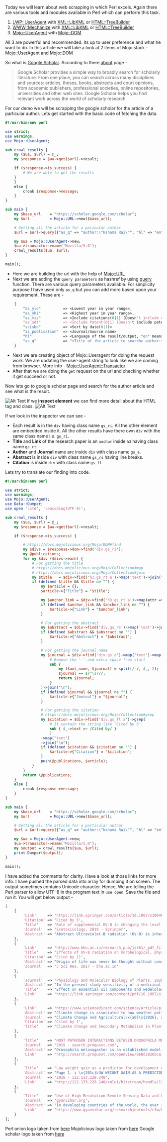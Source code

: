 Today we will learn about web scrapping in which Perl excels.
Again there are various tools and modules available in Perl which can perform this task.
1. [LWP::UserAgent](https://metacpan.org/pod/LWP::UserAgent) with [XML::LibXML](https://metacpan.org/pod/XML::LibXML) or [HTML::TreeBuilder](https://metacpan.org/pod/HTML::TreeBuilder)
2. [WWW::Mechanize](https://metacpan.org/pod/WWW::Mechanize) with [XML::LibXML](https://metacpan.org/pod/XML::LibXML) or [HTML::TreeBuilder](https://metacpan.org/pod/HTML::TreeBuilder)
3. [Mojo::UserAgent](https://metacpan.org/pod/Mojo::UserAgent) with [Mojo::DOM](https://metacpan.org/pod/Mojo::DOM)

All 3 are powerful and recommended. Its up to user preference and what he want to do.
In this article we will take a look at 2 items of Mojo stack - Mojo::UserAgent and Mojo::DOM

So what is [Google Scholar](https://scholar.google.com/). According to there [about](https://scholar.google.com/intl/en/scholar/about.html) page -
> Google Scholar provides a simple way to broadly search for scholarly literature. From one place, you can search across many disciplines and sources: articles, theses, books, abstracts and court opinions, from academic publishers, professional societies, online repositories, universities and other web sites. Google Scholar helps you find relevant work across the world of scholarly research.

For our demo we will be scrapping the google scholar for the article of a particular author.
Lets get started with the basic code of fetching the data.
```perl
#!/usr/bin/env perl

use strict;
use warnings;
use Mojo::UserAgent;

sub crawl_results {
    my ($ua, $url) = @_;
    my $response = $ua->get($url)->result;

    if ($response->is_success) {
        # We are able to get the results
    }
    }
    else {
        croak $response->message;
    }
}

sub main {
    my $base_url    = "https://scholar.google.com/scholar";
    my $url         = Mojo::URL->new($base_url);

    # Getting all the article for a paricular author
    $url = $url->query({"as_q" => "author:\"kshama Rai\"", "hl" => "en"});

    my $ua = Mojo::UserAgent->new;
    $ua->transactor->name('Mozilla/5.0');
    crawl_results($ua, $url);
}

main();
```
* Here we are building the url with the help of [Mojo::URL](https://docs.mojolicious.org/Mojo/URL)
* Next we are adding the `query parameters` as hashref by using [query](https://docs.mojolicious.org/Mojo/URL#query) function.
There are various query parameters available. For simplicity purpose I have used only `as_q` but you can add more based upon your requirement. These are -
```perl
    {
        "as_ylo"          => <Lowest year in year range>,
        "as_yhi"          => <Highest year in year range>,
        "as_vis"          => <Include citations(0|1) (Doesn't include citation is 1)>,
        "as_sdt"          => <Include Patent(0|1) (Doesn't include patent is 1)>,
        "scisbd"          => <Sort by date(0|1)>
        "as_publication"  => <Journal/Source name>
        "hl"              => <Language of the result/output, "en" means english>,
        "as_q"            => "<Title of the article to search> author:<name>"
    }
```
* Next we are creating object of Mojo::Useragent for doing the request work. We are updating the user-agent string to look like we are coming from browser. More info - [Mojo::UserAgent::Transactor](https://docs.mojolicious.org/Mojo/UserAgent/Transactor#name)
* After that we are doing the `get` request on the url and checking whether it get succeed or not.

Now lets go to google scholar page and search for the author article and see what is the result.

![Alt Text](https://dev-to-uploads.s3.amazonaws.com/i/hc5vrjy8lg15aoyflgzo.PNG)
If we **inspect element** we can find more detail about the HTML tag and class.
![Alt Text](https://dev-to-uploads.s3.amazonaws.com/i/051g1uctptt3td9s3ha3.PNG)

If we look in the inspector we can see -
* Each result is in the `div` having class name `gs_ri`. All the other element are embedded inside it.
All the other results have there own `div` with the same class name i.e. `gs_ri`.
* **Title** and **Link** of the research paper is an `anchor` inside `h3` having class name `gs_rt`.
* **Author** and **Journal** name are inside `div` with class name `gs_a`.
* **Abstract** is inside `div` with class name `gs_rs` having line breaks.
* **Citation** is inside `div` with class name `gs_fl`

Lets try to translate our finding into code. 
```perl
#!/usr/bin/env perl

use strict;
use warnings;
use Mojo::UserAgent;
use Data::Dumper;
use open ':std', ':encoding(UTF-8)';

sub crawl_results {
    my ($ua, $url) = @_;
    my $response = $ua->get($url)->result;

    if ($response->is_success) {

        # https://docs.mojolicious.org/Mojo/DOM#find
        my $divs = $response->dom->find('div.gs_ri');
        my @publications;
        for my $div ($divs->each) {
            # For getting the title
            # https://docs.mojolicious.org/Mojo/Collection#map
            # https://docs.mojolicious.org/Mojo/Collection#join
            my $title   = $div->find('h3.gs_rt a')->map('text')->join("\n");
            if (defined $title && $title ne "") {
                my $article = {};
                $article->{"Title"} = "$title";

                my $anchor_link = $div->find('h3.gs_rt a')->map(attr => 'href')->join("\n");
                if (defined $anchor_link && $anchor_link ne "") {
                    $article->{"Link"} = "$anchor_link";
                }

                # For getting the abstract
                my $abstract = $div->find('div.gs_rs')->map('text')->join("\n");
                if (defined $abstract && $abstract ne "") {
                    $article->{"Abstract"} = "$abstract";
                }

                # For getting the journal name
                my $journal = $div->find('div.gs_a')->map('text')->map(
                    # Remove the '-' and extra space from start
                    sub {
                        my ($aut_name, $journal) = split(/-/, $_, 2);
                        $journal =~ s/^\s?//;
                        return $journal;
                    }
                )->join("\n");
                if (defined $journal && $journal ne "") {
                    $article->{"Journal"} = "$journal";
                }

                # For getting the citation
                # https://docs.mojolicious.org/Mojo/Collection#grep
                my $citation = $div->find('div.gs_fl a')->grep(
                    # It contain the string like 'Cited by 5'.
                    sub { $_->text =~ /Cited by/ }
                    )
                ->map('text')
                ->join("\n");
                if (defined $citation && $citation ne "") {
                    $article->{"Citation"} = "$citation";
                }
                push(@publications, $article);
            }
        }
        return \@publications;
    }
    else {
        croak $response->message;
    }
}

sub main {
    my $base_url    = "https://scholar.google.com/scholar";
    my $url         = Mojo::URL->new($base_url);

    # Getting all the article for a particular author
    $url = $url->query({"as_q" => "author:\"kshama Rai\"", "hl" => "en"});

    my $ua = Mojo::UserAgent->new;
    $ua->transactor->name('Mozilla/5.0');
    my $output = crawl_results($ua, $url);
    print Dumper($output);
}

main();
```
I have added the comments for clarity. Have a look at those links for more info.
I have pushed the parsed data into array for dumping it on screen.
The output sometimes contains Unicode character. Hence, We are telling the Perl parser to allow UTF-8 in the program text in `use open`.
Save the file and run it. 
You will get below output -
```perl
[
    {
        'Link'     => 'https://link.springer.com/article/10.1007/s10646-019-02020-6',
        'Citation' => 'Cited by 5',
        'Title'    => 'Role of supplemental UV-B in changing the level of ozone toxicity in two cultivars of sunflower: growth, seed yield and oil quality',
        'Journal'  => 'Ecotoxicology, 2019 - Springer',
        'Abstract' => "Abstract Ultraviolet-B radiation (UV-B) is inherent part of solar spectrum and tropospheric ozone (O 3) is a potent secondary air pollutant. Therefore the present study was conducted to evaluate the responses of Helianthus annuus L. cvs DRSF 108 and Sungold (sunflower)\x{a0}\x{2026}"
    },
    {
        'Link'     => 'http://www.bhu.ac.in/research_pub/jsr61/_pdf_files/06.%20Ksharma%20Rai%20&%20SB%20Agrawal.pdf',
        'Title'    => 'Effects of UV-B radiation on morphological, physiological and biochemical aspects of plants: an overview',
        'Citation' => 'Cited by 11',
        'Abstract' => "Origin of life was never be thought without considering the role of UV radiation but once the \x{201c}boon\x{201d}, is slowly becoming \x{201c}curse\x{201d} for life. Plants are exposed to many factors but the problem of enhanced UV-B is created by the anthropogenic activities resulted in ozone layer\x{a0}\x{2026}",
        'Journal'  => 'J Sci Res, 2017 - bhu.ac.in'
    },
    {
        'Journal'  => 'Physiology and Molecular Biology of Plants, 2020 - Springer',
        'Abstract' => "In the present study sensitivity of a medicinal plant Eclipta alba L.(Hassk)(False daisy) was assessed under intermittent (IT) and continuous (CT) doses of elevated ultraviolet-B (eUV-B). Eclipta alba is rich in medicinally important phytochemical constituents, used against\x{a0}\x{2026}",
        'Title'    => "Effect on essential oil components and wedelolactone content of a medicinal plant Eclipta alba due to modifications in the growth and morphology under different\x{a0}\x{2026}",
        'Link'     => 'https://link.springer.com/content/pdf/10.1007/s12298-020-00780-8.pdf'
    },
    {
        'Link'     => 'https://www.sciencedirect.com/science/article/pii/B9780128164839000050',
        'Abstract' => "Climate change is associated to how weather patterns change over decades or longer due to natural and human influences. Since the industrial revolution, humans have contributed to climate change through the emission of greenhouse gases and aerosols as well as changes\x{a0}\x{2026}",
        'Journal'  => "Climate Change and Agricultural\x{a0}\x{2026}, 2019 - Elsevier",
        'Citation' => 'Cited by 1',
        'Title'    => 'Climate Change and Secondary Metabolism in Plants: Resilience to Disruption'
    },
    {
        'Title'    => 'HOST PATHOGEN INTERACTIONS BETWEEN DROSOPHILA MELANOGASTER AND BEAUVERIA BASSIANA _ A Thesis Presented to the',
        'Journal'  => '2019 - search.proquest.com',
        'Abstract' => "Drosophila melanogaster is an established model organism for immunity as their immune system is similar to insect disease vectors and pests and also shares similarities with that of the mammalian innate immune system. Our study uses the entomopathogenic fungus\x{a0}\x{2026}",
        'Link'     => 'http://search.proquest.com/openview/868d2826bca7969ea2c29d15273af87b/1.pdf?pq-origsite=gscholar&cbl=18750&diss=y'
    },
    {
        'Title'    => 'Low weight gain as a predictor for development of retinopathy of prematurity',
        'Abstract' => "Page 1. i \x{201c}LOW WEIGHT GAIN AS A PREDICTOR FOR DEVELOPMENT OF RETINOPATHY OF PREMATURITY\x{201d} By Dr. KSHAMA RAI MBBS Dissertation Submitted to the Rajiv Gandhi University of Health Sciences, Karnataka, Bangalore In partial fulfilment of the requirements\x{a0}\x{2026}",
        'Journal'  => '2018 - 112.133.228.240',
        'Link'     => 'http://112.133.228.240/xmlui/bitstream/handle/123456789/1156/Synopsis.pdf?sequence=1'
    },
    {
        'Title'    => 'Use of High Resolution Remote Sensing Data and GIS Techniques for Monitoring Of \'U\'Shaped Wetland At GB Nagar District, Uttar Pradesh',
        'Journal'  => 'gyanvihar.org',
        'Abstract' => "In developing countries of the world, the ever increasing population and to fulfill its need for housing and other economic activities almost urban fringe are getting encroached and our surrounding environment and natural wetlands, water bodies and other biological cycles are\x{a0}\x{2026}",
        'Link'     => 'https://www.gyanvihar.org/researchjournals/c3w/Chapter-2%20Use%20Of%20High%20Resolution%20Remote%20Sensing%20Data%20And%20GIS%20Techniques%20For%20Monitoring%20Of%20_U_%20Shaped%20Wetland%20At%20G.B.%20Nagar%20District,%20Uttar%20Pradesh.pdf'
    }
];
```
Perl onion logo taken from [here](https://github.com/dnmfarrell/Perl-Icons/blob/master/Icons/Perl_Onion_Color.svg)
Mojolicious logo taken from [here](https://github.com/mojolicious/mojo/blob/master/lib/Mojolicious/resources/public/mojo/logo.png)
Google scholar logo taken from [here](https://scholar.google.com/)
